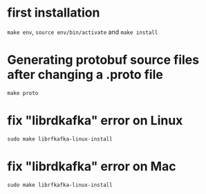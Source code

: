 # first installation
`make env`, `source env/bin/activate` and `make install`



# Generating protobuf source files after changing a .proto file
`make proto`

# fix "librdkafka" error on Linux
`sudo make librfkafka-linux-install`

# fix "librdkafka" error on Mac
`sudo make librfkafka-linux-install`

